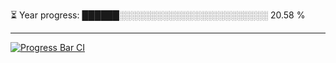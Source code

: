 
⏳ Year progress: ██████░░░░░░░░░░░░░░░░░░░░░░░░ 20.58 %

---

[![Progress Bar CI](https://github.com/thatoranzhevyy/thatoranzhevyy/actions/workflows/node.js.yml/badge.svg)](https://github.com/thatoranzhevyy/thatoranzhevyy/actions/workflows/node.js.yml)

